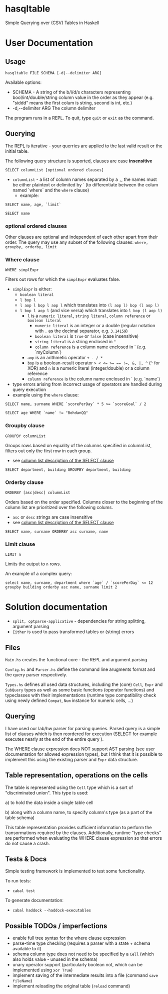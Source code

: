 # hasqltable
Simple Querying over (CSV) Tables in Haskell

# User Documentation

## Usage

`hasqltable FILE SCHEMA [-d|--delimiter ARG]`

Available options:
 * SCHEMA - A string of the b/i/d/s characters representing bool/int/double/string column value in the order as they appear (e.g. "siddd" means the first colum is string, second is int, etc.)
 * -d,--delimiter ARG       The column delimiter

The program runs in a REPL. To quit, type `quit` or `exit` as the command.

## Querying

The REPL is iterative - your querries are applied to the last valid result or the initial table.

The following query structure is suported, clauses are case **insensitive**

`SELECT columnList [optional ordered clauses]`

* `columnList` - a list of column names separated by a `,`, the names must be either plaintext or delimited by \` (to differentiate between the colum named \`where\` and the `where` clause)
  * example: 
``` 
SELECT name, age, `limit`

SELECT name

```
### optional ordered clauses

Other clauses are optional and independent of each other apart from their order. The query may use any subset of the following clauses: `where, groupby, orderby, limit`

### Where clause

`WHERE simplExpr`

Filters out rows for which the `simplExpr` evaluates false.

* `simplExpr` is either:
  * `boolean literal`
  * `l bop l`
  * `l aop l bop l aop l` which translates into `(l aop l) bop (l aop l)`
  * `l bop l aop l` (and vice versa) which translates into `l bop (l aop l)`
    * `l` is a `numeric literal`, `string literal`, `column reference` or `boolean literal`
      * `numeric literal` is an integer or a double (regular notation with `.` as the decimal separator, e.g. `3.14159`)
      * `boolean literal` is `true` or `false` (case insensitive)
      * `string literal` is a string enclosed in `"`
      * `column reference` is a column name enclosed in \` (e.g. \`myColumn\`)
    * `aop` is an arithmetic operator `+ - / *`
    * `bop` is a boolean-result operator `> < <= >= == !=, &, |, ^` (`^` for XOR) and `n` is a numeric literal (integer/double) or a column reference
    * `column reference` is the column name enclosed in \` (e.g. \`name\`)
* type errors arising from incorrect usage of operators are handled during query execution
* example using the `where` clause: 

```
SELECT name, surname WHERE `scorePerDay` * 5 >= `scoreGoal` / 2

SELECT age WHERE `name` != "BohdanQQ"
```

### Groupby clause

`GROUPBY columnList`

Groups rows based on equality of the columns specified in columnList, filters out only the first row in each group.


* see [column list description of the SELECT clause](##Querying)

```
SELECT department, building GROUPBY department, building
```

### Orderby clause

`ORDERBY [asc|desc] columnList`

Orders based on the order specified. Columns closer to the beginning of the column list are prioritized over the following colums.

* `asc` or `desc` strings are case insensitive
* see [column list description of the SELECT clause](##Querying)

```
SELECT name, surname ORDERBY asc surname, name
```

### Limit clause

`LIMIT n`

Limits the output to `n` rows.

An example of a complex query:

```
select name, surname, department where `age` / `scorePerDay` <= 12 groupby building orderby asc name, surname limit 2
```

# Solution documentation

* `split, optparse-applicative` - dependencies for string splitting, argument parsing
* `Either` is used to pass transformed tables or (string) errors

## Files

`Main.hs` creates the functional core - the REPL and argument parsing

`Config.hs` and `Parser.hs` define the command line arugments format and the query parser respectively.

`Types.hs` defines all used data structures, including the (core) `Cell`, `Expr` and `SubQuery` types as well as some basic functions (operator functions) and typeclasses with their implementations (runtime type compatibility check using newly defined `Compat`, `Num` instance for numeric cells, ...)

## Querying

I have used our lab/hw parser for parsing queries. Parsed query is a simple list of clauses which is then reordered for execution (SELECT for example executes nearly at the end of the entire query ). 

The WHERE clause expression does NOT support AST parsing (see user documentation for allowed expression types), but I think
that it is possible to implement this using the existing parser and `Expr` data structure.

## Table representation, operations on the cells

The table is represented using the `Cell` type which is a sort of "discriminated union". This type is used: 

a) to hold the data inside a single table cell

b) along with a column name, to specify column's type (as a part of the table schema)

This table representation provides sufficient information to perform the transormations required by the clauses. Additionally, runtime "type checks" are performed when evaluating the WHERE clause expression so that errors do not cause a crash.

## Tests & Docs

Simple testing framework is implemented to test some functionality.

To run tests: 
* `cabal test`

To generate documentation: 
* `cabal haddock --haddock-executables`


## Possible TODOs / imperfections
* enable full tree syntax for the where clause expression
* parse-time type checking (requires a parser with a state + schema available to it)
* schema column type does not need to be specified by a `Cell` (which also holds value - unused in the schema)
* unary operator support (particularly boolean not, which can be implemented using `xor True`)
* implement saving of the intermediate results into a file (command `save fileName`)
* implement reloading the original table (`reload` command)